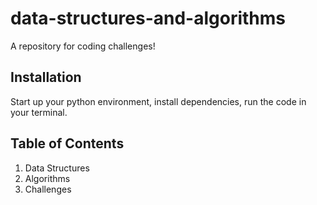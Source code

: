 # data-structures-and-algorithms

A repository for coding challenges!

## Installation
Start up your python environment, install dependencies, run the code in your terminal.

## Table of Contents
1. Data Structures
2. Algorithms
3. Challenges